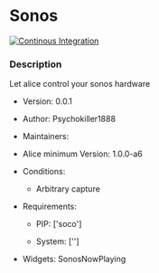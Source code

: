 # Sonos

[![Continous Integration](https://gitlab.com/project-alice-assistant/skills/skill_Sonos/badges/master/pipeline.svg)](https://gitlab.com/project-alice-assistant/skills/skill_Sonos/pipelines/latest)


### Description
Let alice control your sonos hardware

- Version: 0.0.1
- Author: Psychokiller1888
- Maintainers: 
- Alice minimum Version: 1.0.0-a6
- Conditions:
   - Arbitrary capture


- Requirements:
   - PIP: ['soco']

   - System: ['']


- Widgets:
    SonosNowPlaying

